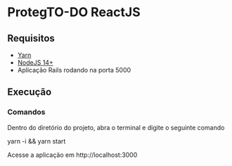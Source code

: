 # ProtegTO-DO ReactJS

## Requisitos
- [Yarn](https://classic.yarnpkg.com/lang/en/docs/install/#debian-stable)<br>
- [NodeJS 14+](https://nodejs.org/en/) 
- Aplicação Rails rodando na porta 5000


## Execução

### Comandos

Dentro do diretório do projeto, abra o terminal e digite o seguinte comando

yarn -i && yarn start

Acesse a aplicação em http://localhost:3000
